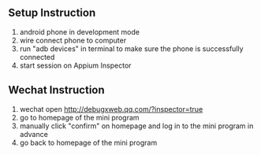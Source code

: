 ## Setup Instruction
1. android phone in development mode
2. wire connect phone to computer
3. run "adb devices" in terminal to make sure the phone is successfully connected
4. start session on Appium Inspector

## Wechat Instruction
1. wechat open http://debugxweb.qq.com/?inspector=true
2. go to homepage of the mini program
3. manually click "confirm" on homepage and log in to the mini program in advance
4. go back to homepage of the mini program